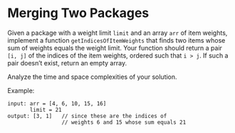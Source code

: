 # Merging Two Packages

Given a package with a weight limit `limit` and an array `arr` of item weights, implement a function `getIndicesOfItemWeights` that finds two items whose sum of weights equals the weight limit. Your function should return a pair `[i, j]` of the indices of the item weights, ordered such that `i > j`. If such a pair doesn’t exist, return an empty array.

Analyze the time and space complexities of your solution.

Example:

```
input: arr = [4, 6, 10, 15, 16]
       limit = 21
output: [3, 1]   // since these are the indices of
                 // weights 6 and 15 whose sum equals 21
```
